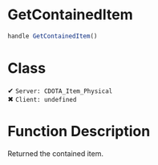 # GetContainedItem
```js	
handle GetContainedItem()
```
# Class
✔ `Server: CDOTA_Item_Physical`  
✖ `Client: undefined`  

# Function Description
Returned the contained item.
